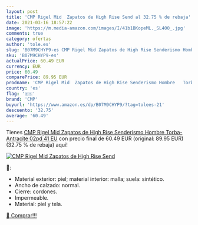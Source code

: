 ```yaml
---
layout: post
title: 'CMP Rigel Mid  Zapatos de High Rise Send al 32.75 % de rebaja'
date: 2021-03-16 18:57:22
image: 'https://m.media-amazon.com/images/I/41b1BKopeML._SL400_.jpg'
comments: true
category: ofertas
author: 'tole.es'
slug: 'B07M9CHYP9-es CMP Rigel Mid Zapatos de High Rise Senderismo Hombre...'
sku: 'B07M9CHYP9-es'
actualPrice: 60.49 EUR
currency: EUR
price: 60.49
comparePrice: 89.95 EUR
prodname: 'CMP Rigel Mid  Zapatos de High Rise Senderismo Hombre   Torba-Antracite 02pd   41 EU'
country: 'es'
flag: '🇪🇸'
brand: 'CMP'
buyurl: 'https://www.amazon.es/dp/B07M9CHYP9/?tag=tolees-21'
descuento: '32.75'
average: '60.49'
---
```


Tienes [CMP Rigel Mid  Zapatos de High Rise Senderismo Hombre   Torba-Antracite 02pd   41 EU](https://www.amazon.es/dp/B07M9CHYP9/?tag=tolees-21) con precio final de  60.49 EUR (original: 89.95 EUR) (32.75 %  de rebaja) aqui!

[![CMP Rigel Mid  Zapatos de High Rise Send](https://m.media-amazon.com/images/I/41b1BKopeML._SL400_.jpg)](https://www.amazon.es/dp/B07M9CHYP9/?tag=tolees-21)

🔎:

- Material exterior: piel; material interior: malla; suela: sintético.
- Ancho de calzado: normal.
- Cierre: cordones.
- Impermeable.
- Material: piel y tela.

[🛒 Comprar!!!](https://www.amazon.es/dp/B07M9CHYP9/?tag=tolees-21)
